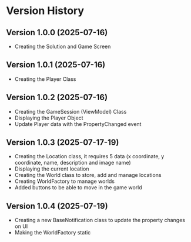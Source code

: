 # Version History

## Version 1.0.0 (2025-07-16)  
- Creating the Solution and Game Screen

## Version 1.0.1 (2025-07-16)  
- Creating the Player Class

## Version 1.0.2 (2025-07-16)  
- Creating the GameSession (ViewModel) Class
- Displaying the Player Object
- Update Player data with the PropertyChanged event

## Version 1.0.3 (2025-07-17-19)  
- Creating the Location class, it requires 5 data (x coordinate, y coordinate, name, description and image name)
- Displaying the current location
- Creating the World class to store, add and manage locations
- Creating WorldFactory to manage worlds
- Added buttons to be able to move in the game world

## Version 1.0.4 (2025-07-19)
- Creating a new BaseNotification class to update the property changes on UI
- Making the WorldFactory static
